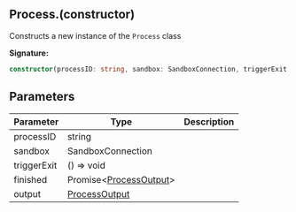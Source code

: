 
## Process.(constructor)

Constructs a new instance of the `Process` class

**Signature:**

```typescript
constructor(processID: string, sandbox: SandboxConnection, triggerExit: () => void, finished: Promise<ProcessOutput>, output: ProcessOutput);
```

## Parameters

|  Parameter | Type | Description |
|  --- | --- | --- |
|  processID | string |  |
|  sandbox | SandboxConnection |  |
|  triggerExit | () =&gt; void |  |
|  finished | Promise&lt;[ProcessOutput](./sdk.processoutput.md)<!-- -->&gt; |  |
|  output | [ProcessOutput](./sdk.processoutput.md) |  |

